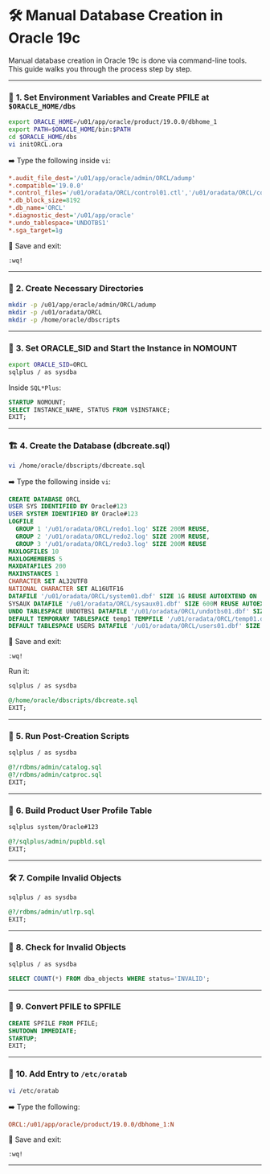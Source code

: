 # 🛠️ **Manual Database Creation in Oracle 19c**

Manual database creation in Oracle 19c is done via command-line tools. This guide walks you through the process step by step.

---

### 🔧 **1. Set Environment Variables and Create PFILE at `$ORACLE_HOME/dbs`**

```bash
export ORACLE_HOME=/u01/app/oracle/product/19.0.0/dbhome_1
export PATH=$ORACLE_HOME/bin:$PATH
cd $ORACLE_HOME/dbs
vi initORCL.ora
```

➡️ Type the following inside `vi`:

```ini
*.audit_file_dest='/u01/app/oracle/admin/ORCL/adump'
*.compatible='19.0.0'
*.control_files='/u01/oradata/ORCL/control01.ctl','/u01/oradata/ORCL/control02.ctl'
*.db_block_size=8192
*.db_name='ORCL'
*.diagnostic_dest='/u01/app/oracle'
*.undo_tablespace='UNDOTBS1'
*.sga_target=1g
```

📝 Save and exit:

```
:wq!
```

---

### 📁 **2. Create Necessary Directories**

```bash
mkdir -p /u01/app/oracle/admin/ORCL/adump
mkdir -p /u01/oradata/ORCL
mkdir -p /home/oracle/dbscripts
```

---

### 🏁 **3. Set ORACLE\_SID and Start the Instance in NOMOUNT**

```bash
export ORACLE_SID=ORCL
sqlplus / as sysdba
```

Inside `SQL*Plus`:

```sql
STARTUP NOMOUNT;
SELECT INSTANCE_NAME, STATUS FROM V$INSTANCE;
EXIT;
```

---

### 🏗️ **4. Create the Database (dbcreate.sql)**

```bash
vi /home/oracle/dbscripts/dbcreate.sql
```

➡️ Type the following inside `vi`:

```sql
CREATE DATABASE ORCL
USER SYS IDENTIFIED BY Oracle#123
USER SYSTEM IDENTIFIED BY Oracle#123
LOGFILE
  GROUP 1 '/u01/oradata/ORCL/redo1.log' SIZE 200M REUSE,
  GROUP 2 '/u01/oradata/ORCL/redo2.log' SIZE 200M REUSE,
  GROUP 3 '/u01/oradata/ORCL/redo3.log' SIZE 200M REUSE
MAXLOGFILES 10
MAXLOGMEMBERS 5
MAXDATAFILES 200
MAXINSTANCES 1
CHARACTER SET AL32UTF8
NATIONAL CHARACTER SET AL16UTF16
DATAFILE '/u01/oradata/ORCL/system01.dbf' SIZE 1G REUSE AUTOEXTEND ON
SYSAUX DATAFILE '/u01/oradata/ORCL/sysaux01.dbf' SIZE 600M REUSE AUTOEXTEND ON
UNDO TABLESPACE UNDOTBS1 DATAFILE '/u01/oradata/ORCL/undotbs01.dbf' SIZE 200M REUSE AUTOEXTEND ON
DEFAULT TEMPORARY TABLESPACE temp1 TEMPFILE '/u01/oradata/ORCL/temp01.dbf' SIZE 100M REUSE AUTOEXTEND ON
DEFAULT TABLESPACE USERS DATAFILE '/u01/oradata/ORCL/users01.dbf' SIZE 200M REUSE AUTOEXTEND ON;
```

📝 Save and exit:

```
:wq!
```

Run it:

```bash
sqlplus / as sysdba
```

```sql
@/home/oracle/dbscripts/dbcreate.sql
EXIT;
```

---

### 🧱 **5. Run Post-Creation Scripts**

```bash
sqlplus / as sysdba
```

```sql
@?/rdbms/admin/catalog.sql
@?/rdbms/admin/catproc.sql
EXIT;
```

---

### 🧩 **6. Build Product User Profile Table**

```bash
sqlplus system/Oracle#123
```

```sql
@?/sqlplus/admin/pupbld.sql
EXIT;
```

---

### 🛠️ **7. Compile Invalid Objects**

```bash
sqlplus / as sysdba
```

```sql
@?/rdbms/admin/utlrp.sql
EXIT;
```

---

### 🔎 **8. Check for Invalid Objects**

```bash
sqlplus / as sysdba
```

```sql
SELECT COUNT(*) FROM dba_objects WHERE status='INVALID';
```
---
### 🔄 **9. Convert PFILE to SPFILE**


```sql
CREATE SPFILE FROM PFILE;
SHUTDOWN IMMEDIATE;
STARTUP;
EXIT;
```
---

### 📝 **10. Add Entry to `/etc/oratab`**

```bash
vi /etc/oratab
```

➡️ Type the following:

```ini
ORCL:/u01/app/oracle/product/19.0.0/dbhome_1:N
```

📝 Save and exit:

```
:wq!
```
---

